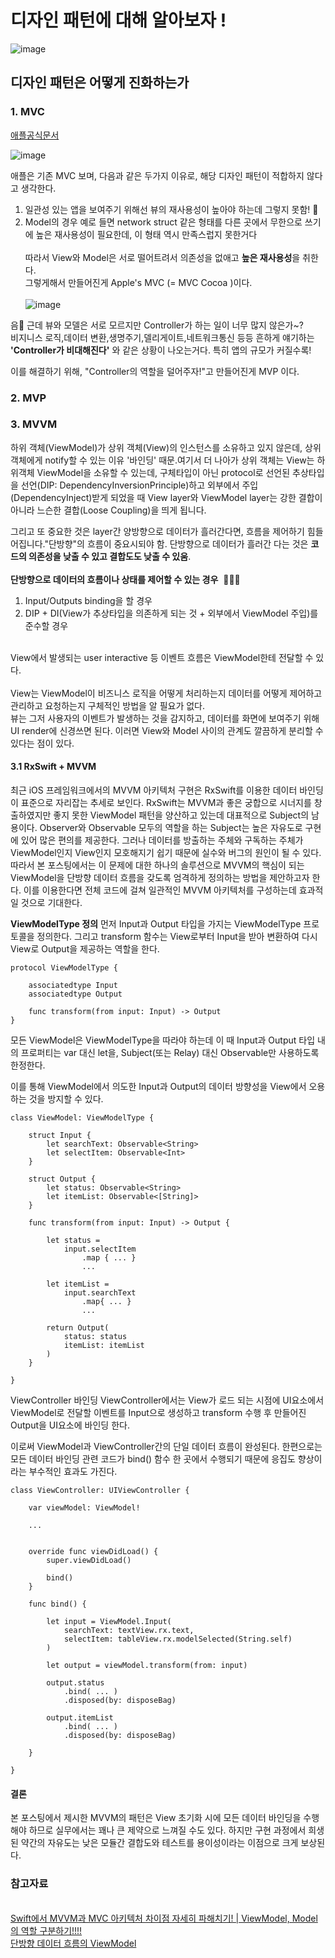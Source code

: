 # 디자인 패턴에 대해 알아보자 ! 

![image](https://github.com/yuhaeun-la/iOS-Study/assets/65907001/d67206e2-8f42-4486-8070-bb28ec72b257)

## 디자인 패턴은 어떻게 진화하는가 
### 1. MVC
[애플공식문서](https://developer.apple.com/library/archive/documentation/General/Conceptual/CocoaEncyclopedia/Model-View-Controller/Model-View-Controller.html)


![image](https://github.com/yuhaeun-la/iOS-Study/assets/65907001/d59965b9-7f16-46d3-b32c-87a193f54adc)

애플은 기존 MVC 보며, 다음과 같은 두가지 이유로, 해당 디자인 패턴이 적합하지 않다고 생각한다.<br>
1) 일관성 있는 앱을 보여주기 위해선 뷰의 재사용성이 높아야 하는데 그렇지 못함! 🤨
2) Model의 경우 예로 들면 network struct 같은 형태를 다른 곳에서 무한으로 쓰기에 높은 재사용성이 필요한데, 이 형태 역시 만족스럽지 못한거다
<br><br>
따라서 View와 Model은 서로 떨어트려서 의존성을 없애고 **높은 재사용성**을 취한다.<br>
그렇게해서 만들어진게 Apple's MVC (= MVC Cocoa )이다.<br>
<br>![image](https://github.com/yuhaeun-la/iOS-Study/assets/65907001/d51722a3-dcc5-4488-8985-a43f5f52c4e4)

음🤔 근데 뷰와 모델은 서로 모르지만 Controller가 하는 일이 너무 많지 않은가~?<br>비지니스 로직,데이터 변환,생명주기,델리게이트,네트워크통신 등등 흔하게 얘기하는 **'Controller가 비대해진다'** 와 같은 상황이 나오는거다. 특히 앱의 규모가 커질수록!
 

이를 해결하기 위해, "Controller의 역할을 덜어주자!"고 만들어진게 MVP 이다. 

### 2. MVP
### 3. MVVM


하위 객체(ViewModel)가 상위 객체(View)의 인스턴스를 소유하고 있지 않은데, 상위 객체에게 notify할 수 있는 이유 '바인딩' 때문.여기서 더 나아가 상위 객체는 View는 하위객체 ViewModel을 소유할 수 있는데, 구체타입이 아닌 protocol로 선언된 추상타입을 선언(DIP: DependencyInversionPrinciple)하고 외부에서 주입(DependencyInject)받게 되었을 때 View layer와 ViewModel layer는 강한 결합이 아니라 느슨한 결합(Loose Coupling)을 띄게 됩니다.<br>

그리고 또 중요한 것은 layer간 양방향으로 데이터가 흘러간다면, 흐름을 제어하기 힘들어집니다."단방향"의 흐름이 중요시되야 함. 단방향으로 데이터가 흘러간 다는 것은 **코드의 의존성을 낮출 수 있고 결합도도 낮출 수 있움**.<br> 
<br>**단방향으로 데이터의 흐름이나 상태를 제어할 수 있는 경우**  🙋🏼‍♀️
1) Input/Outputs binding을 할 경우
2)  DIP + DI(View가 추상타입을 의존하게 되는 것 + 외부에서 ViewModel 주입)를 준수할 경우
   
<br>View에서 발생되는 user interactive 등 이벤트 흐름은 ViewModel한테 전달할 수 있다.<br><br>View는 ViewModel이 비즈니스 로직을 어떻게 처리하는지 데이터를 어떻게 제어하고 관리하고 요청하는지 구체적인 방법을 알 필요가 없다. <br>뷰는 그저 사용자의 이벤트가 발생하는 것을 감지하고, 데이터를 화면에 보여주기 위해 UI render에 신경쓰면 된다. 이러면 View와 Model 사이의 관계도 깔끔하게 분리할 수 있다는 점이 있다.


#### 3.1 RxSwift + MVVM 

최근 iOS 프레임워크에서의 MVVM 아키텍처 구현은 RxSwift를 이용한 데이터 바인딩이 표준으로 자리잡는 추세로 보인다. RxSwift는 MVVM과 좋은 궁합으로 시너지를 창출하였지만 좋지 못한 ViewModel 패턴을 양산하고 있는데 대표적으로 Subject의 남용이다.
Observer와 Observable 모두의 역할을 하는 Subject는 높은 자유도로 구현에 있어 많은 편의를 제공한다. 그러나 데이터를 방출하는 주체와 구독하는 주체가 ViewModel인지 View인지 모호해지기 쉽기 때문에 실수와 버그의 원인이 될 수 있다.
따라서 본 포스팅에서는 이 문제에 대한 하나의 솔루션으로 MVVM의 핵심이 되는 ViewModel을 단방향 데이터 흐름을 갖도록 엄격하게 정의하는 방법을 제안하고자 한다. 이를 이용한다면 전체 코드에 걸쳐 일관적인 MVVM 아키텍처를 구성하는데 효과적일 것으로 기대한다.

**ViewModelType 정의**
먼저 Input과 Output 타입을 가지는 ViewModelType 프로토콜을 정의한다. 그리고 transform 함수는 View로부터 Input을 받아 변환하여 다시 View로 Output을 제공하는 역할을 한다.
```
protocol ViewModelType {
    
    associatedtype Input
    associatedtype Output
    
    func transform(from input: Input) -> Output
}
```
모든 ViewModel은 ViewModelType을 따라야 하는데 이 때 Input과 Output 타입 내의 프로퍼티는 var 대신 let을, Subject(또는 Relay) 대신 Observable만 사용하도록 한정한다.

이를 통해 ViewModel에서 의도한 Input과 Output의 데이터 방향성을 View에서 오용하는 것을 방지할 수 있다.
```
class ViewModel: ViewModelType {
    
    struct Input {
        let searchText: Observable<String>
        let selectItem: Observable<Int>
    }
    
    struct Output {
        let status: Observable<String>
        let itemList: Observable<[String]>
    }
    
    func transform(from input: Input) -> Output {
        
        let status =
            input.selectItem
                .map { ... }
                ...

        let itemList =
            input.searchText
                .map{ ... }
                ...

        return Output(
            status: status
            itemList: itemList
        )
    }
    
}
```
ViewController 바인딩
ViewController에서는 View가 로드 되는 시점에 UI요소에서 ViewModel로 전달할 이벤트를 Input으로 생성하고 transform 수행 후 만들어진 Output을 UI요소에 바인딩 한다.

이로써 ViewModel과 ViewController간의 단일 데이터 흐름이 완성된다. 한편으로는 모든 데이터 바인딩 관련 코드가 bind() 함수 한 곳에서 수행되기 때문에 응집도 향상이라는 부수적인 효과도 가진다.

```
class ViewController: UIViewController {

    var viewModel: ViewModel!

    ...


    override func viewDidLoad() {
        super.viewDidLoad()

        bind()
    }

    func bind() {

        let input = ViewModel.Input(
            searchText: textView.rx.text,
            selectItem: tableView.rx.modelSelected(String.self)
        )

        let output = viewModel.transform(from: input)

        output.status
            .bind( ... )
            .disposed(by: disposeBag)

        output.itemList
            .bind( ... )
            .disposed(by: disposeBag)
        
    }

}
```
#### 결론
본 포스팅에서 제시한 MVVM의 패턴은 View 초기화 시에 모든 데이터 바인딩을 수행해야 하므로 실무에서는 꽤나 큰 제약으로 느껴질 수도 있다. 하지만 구현 과정에서 희생된 약간의 자유도는 낮은 모듈간 결합도와 테스트를 용이성이라는 이점으로 크게 보상된다.


### 참고자료 
[](https://gist.github.com/unnnyong/439555659aa04bbbf78b2fcae9de7661?permalink_comment_id=4277488)<br>
[Swift에서 MVVM과 MVC 아키텍처 차이점 자세히 파해치기! | ViewModel, Model의 역할 구분하기!!!!](https://dev-with-precious-dreams.tistory.com/267)<br>
[단방향 데이터 흐름의 ViewModel](https://hyun-je.github.io/ios/2019/04/13/one_way_data_stream_viewmodel.html)
